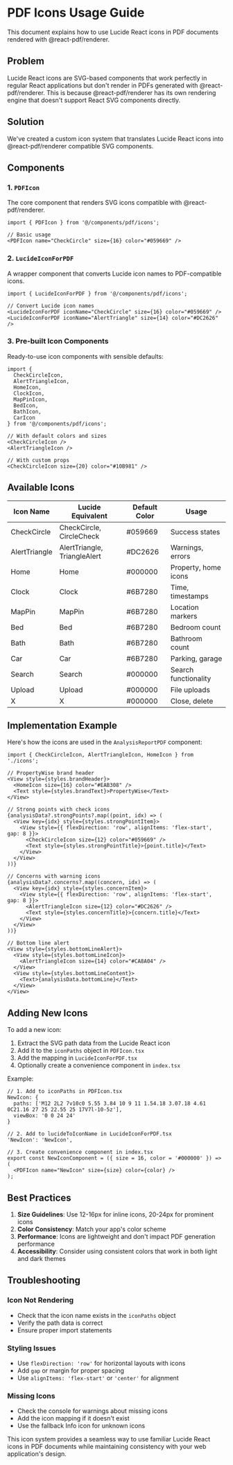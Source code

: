 # PDF Icons Usage Guide

This document explains how to use Lucide React icons in PDF documents rendered with @react-pdf/renderer.

## Problem

Lucide React icons are SVG-based components that work perfectly in regular React applications but don't render in PDFs generated with @react-pdf/renderer. This is because @react-pdf/renderer has its own rendering engine that doesn't support React SVG components directly.

## Solution

We've created a custom icon system that translates Lucide React icons into @react-pdf/renderer compatible SVG components.

## Components

### 1. `PDFIcon`

The core component that renders SVG icons compatible with @react-pdf/renderer.

```tsx
import { PDFIcon } from '@/components/pdf/icons';

// Basic usage
<PDFIcon name="CheckCircle" size={16} color="#059669" />
```

### 2. `LucideIconForPDF`

A wrapper component that converts Lucide icon names to PDF-compatible icons.

```tsx
import { LucideIconForPDF } from '@/components/pdf/icons';

// Convert Lucide icon names
<LucideIconForPDF iconName="CheckCircle" size={16} color="#059669" />
<LucideIconForPDF iconName="AlertTriangle" size={14} color="#DC2626" />
```

### 3. Pre-built Icon Components

Ready-to-use icon components with sensible defaults:

```tsx
import { 
  CheckCircleIcon, 
  AlertTriangleIcon, 
  HomeIcon,
  ClockIcon,
  MapPinIcon,
  BedIcon,
  BathIcon,
  CarIcon 
} from '@/components/pdf/icons';

// With default colors and sizes
<CheckCircleIcon />
<AlertTriangleIcon />

// With custom props
<CheckCircleIcon size={20} color="#10B981" />
```

## Available Icons

| Icon Name | Lucide Equivalent | Default Color | Usage |
|-----------|------------------|---------------|--------|
| CheckCircle | CheckCircle, CircleCheck | #059669 | Success states |
| AlertTriangle | AlertTriangle, TriangleAlert | #DC2626 | Warnings, errors |
| Home | Home | #000000 | Property, home icons |
| Clock | Clock | #6B7280 | Time, timestamps |
| MapPin | MapPin | #6B7280 | Location markers |
| Bed | Bed | #6B7280 | Bedroom count |
| Bath | Bath | #6B7280 | Bathroom count |
| Car | Car | #6B7280 | Parking, garage |
| Search | Search | #000000 | Search functionality |
| Upload | Upload | #000000 | File uploads |
| X | X | #000000 | Close, delete |

## Implementation Example

Here's how the icons are used in the `AnalysisReportPDF` component:

```tsx
import { CheckCircleIcon, AlertTriangleIcon, HomeIcon } from './icons';

// PropertyWise brand header
<View style={styles.brandHeader}>
  <HomeIcon size={16} color="#EAB308" />
  <Text style={styles.brandText}>PropertyWise</Text>
</View>

// Strong points with check icons
{analysisData?.strongPoints?.map((point, idx) => (
  <View key={idx} style={styles.strongPointItem}>
    <View style={{ flexDirection: 'row', alignItems: 'flex-start', gap: 8 }}>
      <CheckCircleIcon size={12} color="#059669" />
      <Text style={styles.strongPointTitle}>{point.title}</Text>
    </View>
  </View>
))}

// Concerns with warning icons
{analysisData?.concerns?.map((concern, idx) => (
  <View key={idx} style={styles.concernItem}>
    <View style={{ flexDirection: 'row', alignItems: 'flex-start', gap: 8 }}>
      <AlertTriangleIcon size={12} color="#DC2626" />
      <Text style={styles.concernTitle}>{concern.title}</Text>
    </View>
  </View>
))}

// Bottom line alert
<View style={styles.bottomLineAlert}>
  <View style={styles.bottomLineIcon}>
    <AlertTriangleIcon size={14} color="#CA8A04" />
  </View>
  <View style={styles.bottomLineContent}>
    <Text>{analysisData.bottomLine}</Text>
  </View>
</View>
```

## Adding New Icons

To add a new icon:

1. Extract the SVG path data from the Lucide React icon
2. Add it to the `iconPaths` object in `PDFIcon.tsx`
3. Add the mapping in `LucideIconForPDF.tsx`
4. Optionally create a convenience component in `index.tsx`

Example:

```tsx
// 1. Add to iconPaths in PDFIcon.tsx
NewIcon: {
  paths: ['M12 2L2 7v10c0 5.55 3.84 10 9 11 1.54.18 3.07.18 4.61 0C21.16 27 25 22.55 25 17V7l-10-5z'],
  viewBox: '0 0 24 24'
}

// 2. Add to lucideToIconName in LucideIconForPDF.tsx
'NewIcon': 'NewIcon',

// 3. Create convenience component in index.tsx
export const NewIconComponent = ({ size = 16, color = '#000000' }) => (
  <PDFIcon name="NewIcon" size={size} color={color} />
);
```

## Best Practices

1. **Size Guidelines**: Use 12-16px for inline icons, 20-24px for prominent icons
2. **Color Consistency**: Match your app's color scheme
3. **Performance**: Icons are lightweight and don't impact PDF generation performance
4. **Accessibility**: Consider using consistent colors that work in both light and dark themes

## Troubleshooting

### Icon Not Rendering
- Check that the icon name exists in the `iconPaths` object
- Verify the path data is correct
- Ensure proper import statements

### Styling Issues
- Use `flexDirection: 'row'` for horizontal layouts with icons
- Add `gap` or margin for proper spacing
- Use `alignItems: 'flex-start'` or `'center'` for alignment

### Missing Icons
- Check the console for warnings about missing icons
- Add the icon mapping if it doesn't exist
- Use the fallback Info icon for unknown icons

This icon system provides a seamless way to use familiar Lucide React icons in PDF documents while maintaining consistency with your web application's design.
